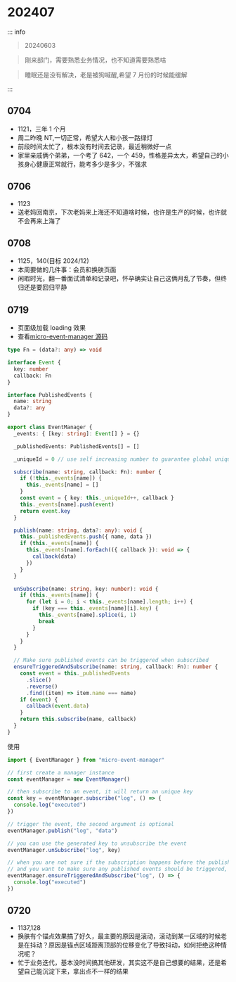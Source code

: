 # 202407

::: info

> 20240603

> 刚来部门，需要熟悉业务情况，也不知道需要熟悉啥

> 睡眠还是没有解决，老是被狗喊醒,希望 7 月份的时候能缓解

:::

## 0704

- 1121，三年 1 个月
- 周二昨晚 NT,一切正常，希望大人和小孩一路绿灯
- 前段时间太忙了，根本没有时间去记录，最近稍微好一点
- 家里亲戚俩个弟弟，一个考了 642，一个 459，性格差异太大，希望自己的小孩身心健康正常就行，能考多少是多少，不强求

## 0706

- 1123
- 送老妈回南京，下次老妈来上海还不知道啥时候，也许是生产的时候，也许就不会再来上海了

## 0708

- 1125，140(目标 2024/12)
- 本周要做的几件事：会员和换肤页面
- 闲暇时光，翻一番面试清单和记录吧，怀孕确实让自己这俩月乱了节奏，但终归还是要回归平静

## 0719

- 页面级加载 loading 效果
- 查看[micro-event-manager 源码](https://github.com/xinkule/micro-event-manager#readme)

```ts
type Fn = (data?: any) => void

interface Event {
  key: number
  callback: Fn
}

interface PublishedEvents {
  name: string
  data?: any
}

export class EventManager {
  _events: { [key: string]: Event[] } = {}

  _publishedEvents: PublishedEvents[] = []

  _uniqueId = 0 // use self increasing number to guarantee global uniqueness

  subscribe(name: string, callback: Fn): number {
    if (!this._events[name]) {
      this._events[name] = []
    }
    const event = { key: this._uniqueId++, callback }
    this._events[name].push(event)
    return event.key
  }

  publish(name: string, data?: any): void {
    this._publishedEvents.push({ name, data })
    if (this._events[name]) {
      this._events[name].forEach(({ callback }): void => {
        callback(data)
      })
    }
  }

  unSubscribe(name: string, key: number): void {
    if (this._events[name]) {
      for (let i = 0; i < this._events[name].length; i++) {
        if (key === this._events[name][i].key) {
          this._events[name].splice(i, 1)
          break
        }
      }
    }
  }

  // Make sure published events can be triggered when subscribed
  ensureTriggeredAndSubscribe(name: string, callback: Fn): number {
    const event = this._publishedEvents
      .slice()
      .reverse()
      .find((item) => item.name === name)
    if (event) {
      callback(event.data)
    }
    return this.subscribe(name, callback)
  }
}
```

使用

```ts
import { EventManager } from "micro-event-manager"

// first create a manager instance
const eventManager = new EventManager()

// then subscribe to an event, it will return an unique key
const key = eventManager.subscribe("log", () => {
  console.log("executed")
})

// trigger the event, the second argument is optional
eventManager.publish("log", "data")

// you can use the generated key to unsubscribe the event
eventManager.unSubscribe("log", key)

// when you are not sure if the subscription happens before the publishment
// and you want to make sure any published events should be triggered, you can use this function to subscribe
eventManager.ensureTriggeredAndSubscribe("log", () => {
  console.log("executed")
})
```

## 0720

- 1137,128
- 换肤有个锚点效果搞了好久，最主要的原因是滚动，滚动到某一区域的时候老是在抖动？原因是锚点区域距离顶部的位移变化了导致抖动，如何拒绝这种情况呢？
- 忙于业务迭代，基本没时间搞其他研发，其实这不是自己想要的结果，还是希望自己能沉淀下来，拿出点不一样的结果
